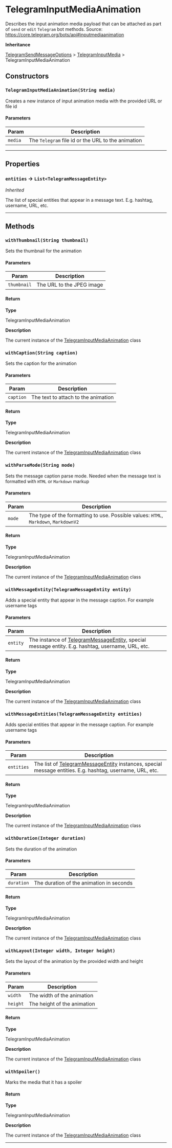 # TelegramInputMediaAnimation

Describes the input animation media payload that can be attached as part of `send` or `edit` `Telegram` bot methods.
Source: https://core.telegram.org/bots/api#inputmediaanimation

**Inheritance**

[TelegramSendMessageOptions](/types/Classes/TelegramSendMessageOptions.md)
&gt;
[TelegramInputMedia](/types/Classes/TelegramInputMedia.md)
&gt;
TelegramInputMediaAnimation

## Constructors

### `TelegramInputMediaAnimation(String media)`

Creates a new instance of input animation media with the provided URL or file id

#### Parameters

| Param   | Description                                        |
| ------- | -------------------------------------------------- |
| `media` | The `Telegram` file id or the URL to the animation |

---

## Properties

### `entities` → `List<TelegramMessageEntity>`

_Inherited_

The list of special entities that appear in a message text. E.g. hashtag, username, URL, etc.

---

## Methods

### `withThumbnail(String thumbnail)`

Sets the thumbnail for the animation

#### Parameters

| Param       | Description               |
| ----------- | ------------------------- |
| `thumbnail` | The URL to the JPEG image |

#### Return

**Type**

TelegramInputMediaAnimation

**Description**

The current instance of the [TelegramInputMediaAnimation](/types/Classes/TelegramInputMediaAnimation.md) class

### `withCaption(String caption)`

Sets the caption for the animation

#### Parameters

| Param     | Description                         |
| --------- | ----------------------------------- |
| `caption` | The text to attach to the animation |

#### Return

**Type**

TelegramInputMediaAnimation

**Description**

The current instance of the [TelegramInputMediaAnimation](/types/Classes/TelegramInputMediaAnimation.md) class

### `withParseMode(String mode)`

Sets the message caption parse mode. Needed when the message text is formatted with `HTML` or `Markdown` markup

#### Parameters

| Param  | Description                                                                          |
| ------ | ------------------------------------------------------------------------------------ |
| `mode` | The type of the formatting to use. Possible values: `HTML`, `Markdown`, `MarkdownV2` |

#### Return

**Type**

TelegramInputMediaAnimation

**Description**

The current instance of the [TelegramInputMediaAnimation](/types/Classes/TelegramInputMediaAnimation.md) class

### `withMessageEntity(TelegramMessageEntity entity)`

Adds a special entity that appear in the message caption. For example username tags

#### Parameters

| Param    | Description                                                                                                                                 |
| -------- | ------------------------------------------------------------------------------------------------------------------------------------------- |
| `entity` | The instance of [TelegramMessageEntity](/types/Classes/TelegramMessageEntity.md), special message entity. E.g. hashtag, username, URL, etc. |

#### Return

**Type**

TelegramInputMediaAnimation

**Description**

The current instance of the [TelegramInputMediaAnimation](/types/Classes/TelegramInputMediaAnimation.md) class

### `withMessageEntities(TelegramMessageEntity entities)`

Adds special entities that appear in the message caption. For example username tags

#### Parameters

| Param      | Description                                                                                                                                         |
| ---------- | --------------------------------------------------------------------------------------------------------------------------------------------------- |
| `entities` | The list of [TelegramMessageEntity](/types/Classes/TelegramMessageEntity.md) instances, special message entities. E.g. hashtag, username, URL, etc. |

#### Return

**Type**

TelegramInputMediaAnimation

**Description**

The current instance of the [TelegramInputMediaAnimation](/types/Classes/TelegramInputMediaAnimation.md) class

### `withDuration(Integer duration)`

Sets the duration of the animation

#### Parameters

| Param      | Description                              |
| ---------- | ---------------------------------------- |
| `duration` | The duration of the animation in seconds |

#### Return

**Type**

TelegramInputMediaAnimation

**Description**

The current instance of the [TelegramInputMediaAnimation](/types/Classes/TelegramInputMediaAnimation.md) class

### `withLayout(Integer width, Integer height)`

Sets the layout of the animation by the provided width and height

#### Parameters

| Param    | Description                 |
| -------- | --------------------------- |
| `width`  | The width of the animation  |
| `height` | The height of the animation |

#### Return

**Type**

TelegramInputMediaAnimation

**Description**

The current instance of the [TelegramInputMediaAnimation](/types/Classes/TelegramInputMediaAnimation.md) class

### `withSpoiler()`

Marks the media that it has a spoiler

#### Return

**Type**

TelegramInputMediaAnimation

**Description**

The current instance of the [TelegramInputMediaAnimation](/types/Classes/TelegramInputMediaAnimation.md) class

---
